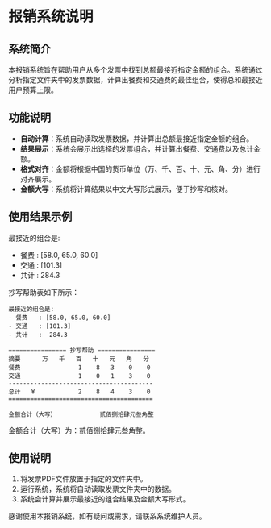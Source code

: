 # 报销系统说明

## 系统简介

本报销系统旨在帮助用户从多个发票中找到总额最接近指定金额的组合。系统通过分析指定文件夹中的发票数据，计算出餐费和交通费的最佳组合，使得总和最接近用户预算上限。

## 功能说明

- **自动计算**：系统自动读取发票数据，并计算出总额最接近指定金额的组合。
- **结果展示**：系统会展示出选择的发票组合，并计算出餐费、交通费以及总计金额。
- **格式对齐**：金额将根据中国的货币单位（万、千、百、十、元、角、分）进行对齐展示。
- **金额大写**：系统将计算结果以中文大写形式展示，便于抄写和核对。

## 使用结果示例

最接近的组合是:
- 餐费   : [58.0, 65.0, 60.0]
- 交通   : [101.3]
- 共计   :  284.3 

抄写帮助表如下所示：
``` 
最接近的组合是:
- 餐费   : [58.0, 65.0, 60.0]
- 交通   : [101.3]
- 共计   :  284.3 

================ 抄写帮助 ================
摘要      万   千   百   十   元   角   分
餐费                1    8   3    0    0
交通                1    0   1    3    0
----------------------------------------
总计   ¥            2    8   4    3    0
======================================== 

金额合计（大写）            贰佰捌拾肆元叁角整
``` 

金额合计（大写）为：贰佰捌拾肆元叁角整。

## 使用说明

1. 将发票PDF文件放置于指定的文件夹中。
2. 运行系统，系统将自动读取发票文件夹中的数据。
3. 系统会计算并展示最接近的组合结果及金额大写形式。

感谢使用本报销系统，如有疑问或需求，请联系系统维护人员。
